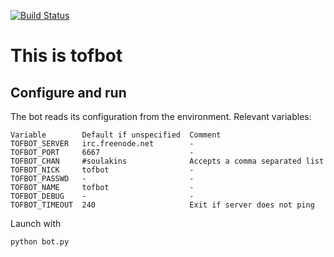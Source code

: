 [![Build Status](https://travis-ci.org/soulaklabs/tofbot.svg)](https://travis-ci.org/soulaklabs/tofbot)

This is tofbot
==============

Configure and run
-----------------

The bot reads its configuration from the environment. Relevant variables:

    Variable        Default if unspecified  Comment
    TOFBOT_SERVER   irc.freenode.net        -
    TOFBOT_PORT     6667                    -
    TOFBOT_CHAN     #soulakins              Accepts a comma separated list
    TOFBOT_NICK     tofbot                  -
    TOFBOT_PASSWD   -                       -
    TOFBOT_NAME     tofbot                  -
    TOFBOT_DEBUG    -                       -
    TOFBOT_TIMEOUT  240                     Exit if server does not ping

Launch with

    python bot.py
